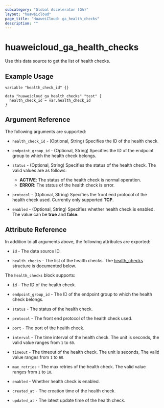 ```yaml
---
subcategory: "Global Accelerator (GA)"
layout: "huaweicloud"
page_title: "HuaweiCloud: ga_health_checks"
description: ""
---
```


# huaweicloud_ga_health_checks

Use this data source to get the list of health checks.

## Example Usage

```hcl
variable "health_check_id" {}

data "huaweicloud_ga_health_checks" "test" {
  health_check_id = var.health_check_id
}
```

## Argument Reference

The following arguments are supported:

* `health_check_id` - (Optional, String) Specifies the ID of the health check.

* `endpoint_group_id` - (Optional, String) Specifies the ID of the endpoint group to which the health check belongs.

* `status` - (Optional, String) Specifies the status of the health check.
  The valid values are as follows:
  + **ACTIVE**: The status of the health check is normal operation.
  + **ERROR**: The status of the health check is error.

* `protocol` - (Optional, String) Specifies the front end protocol of the health check used.
  Currently only supported **TCP**.

* `enabled` - (Optional, String) Specifies whether health check is enabled.
  The value can be **true** and **false**.

## Attribute Reference

In addition to all arguments above, the following attributes are exported:

* `id` - The data source ID.

* `health_checks` - The list of the health checks.
  The [health_checks](#ga_health_checks) structure is documented below.

<a name="ga_health_checks"></a>
The `health_checks` block supports:

* `id` - The ID of the health check.

* `endpoint_group_id` - The ID of the endpoint group to which the health check belongs.

* `status` - The status of the health check.

* `protocol` - The front end protocol of the health check used.

* `port` - The port of the health check.

* `interval` - The time interval of the health check. The unit is seconds, the valid value ranges from `1` to `60`.

* `timeout` - The timeout of the health check. The unit is seconds, The valid value ranges from `1` to `60`.

* `max_retries` - The max retries of the health check. The valid value ranges from `1` to `10`.

* `enabled` - Whether health check is enabled.

* `created_at` - The creation time of the health check.

* `updated_at` - The latest update time of the health check.
